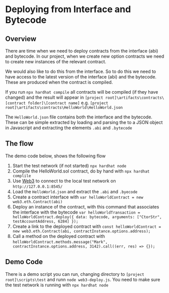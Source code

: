 # Deploying from Interface and Bytecode

## Overview

There are time when we need to deploy contracts from the interface (abi) and bytecode. In our project, when we create new option contracts we need to create new instances of the relevant contract.

We would also like to do this from the interface. So to do this we need to have access to the latest version of the interface (abi) and the bytecode. These are produced when the contract is compiled.

If you run ```npx hardhat compile``` all contracts will be compiled (if they have changed) and the result will appear in ```[project root]\artifacts\contracts\[contract folder]\[contract name]``` e.g. ```[project root]\artifacts\contracts\HelloWorld\HelloWorld.json```

The ```HelloWorld.json``` file contains both the interface and the bytecode. These can be simple extracted by loading and parsing the to a JSON object in Javascript and extracting the elements ```.abi``` and ```.bytecode```

## The flow

The demo code below, shows the following flow

1. Start the test network (if not started) ```npx hardhat node```
2. Compile the HelloWorld.sol contract, do by hand with ```npx hardhat complile```
3. Use [Web3](https://web3js.readthedocs.io/en/v1.2.11/web3.html) to connect to the local test network on ```http://127.0.0.1:8545/```
4. Load the ```HelloWorld.json``` and extract the ```.abi``` and ```.byecode```
5. Create a contract interface with ```var helloWorldContract = new web3.eth.Contract(abi)```
6. Deploy an instance of the contract, with this command that associates the interface with the bytecode ```var helloWorldTransaction = helloWorldContract.deploy({ data: bytecode, arguments: ["CtorStr", testAccountAddress, 6284] });```
7. Create a link to the deployed contract with ```const helloWorldContract = new web3.eth.Contract(abi, contractInstance.options.address);```
8. Call a method on the deployed contract with ```helloWorldContract.methods.message("Mark", contractInstance.options.address, 3142).call((err, res) => {});```

## Demo Code

There is a demo script you can run, changing directory to ```[project root]\scripts\test``` and runn ```node web3-deploy.js```. You need to make sure the test network is running with ```npx hardhat node```

